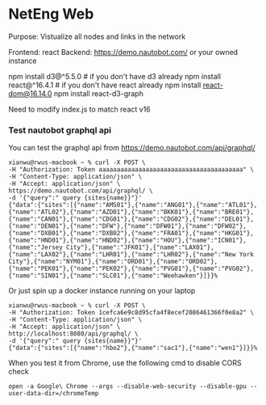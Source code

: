 # NetEng Web

Purpose: Vistualize all nodes and links in the network


Frontend: react
Backend: https://demo.nautobot.com/ or your owned instance



npm install d3@^5.5.0      # if you don't have d3 already
npm install react@^16.4.1  # if you don't have react already
npm install react-dom@16.14.0
npm install react-d3-graph


Need to modify index.js to match react v16



### Test nautobot graphql api
You can test the graphql api from https://demo.nautobot.com/api/graphql/
```
xianwu@rwus-macbook ~ % curl -X POST \
-H "Authorization: Token aaaaaaaaaaaaaaaaaaaaaaaaaaaaaaaaaaaaaaaa" \
-H "Content-Type: application/json" \
-H "Accept: application/json" \
https://demo.nautobot.com/api/graphql/ \
-d '{"query":" query {sites{name}}"}'
{"data":{"sites":[{"name":"AMS01"},{"name":"ANG01"},{"name":"ATL01"},{"name":"ATL02"},{"name":"AZD01"},{"name":"BKK01"},{"name":"BRE01"},{"name":"CAN01"},{"name":"CDG01"},{"name":"CDG02"},{"name":"DEL01"},{"name":"DEN01"},{"name":"DFW"},{"name":"DFW01"},{"name":"DFW02"},{"name":"DXB01"},{"name":"DXB02"},{"name":"FRA01"},{"name":"HKG01"},{"name":"HND01"},{"name":"HND02"},{"name":"HOU"},{"name":"ICN01"},{"name":"Jersey City"},{"name":"JFK01"},{"name":"LAX01"},{"name":"LAX02"},{"name":"LHR01"},{"name":"LHR02"},{"name":"New York City"},{"name":"NYM01"},{"name":"ORD01"},{"name":"ORD02"},{"name":"PEK01"},{"name":"PEK02"},{"name":"PVG01"},{"name":"PVG02"},{"name":"SIN01"},{"name":"SLC01"},{"name":"Weehawken"}]}}%
```

Or just spin up a docker instance running on your laptop
```
xianwu@rwus-macbook ~ % curl -X POST \
-H "Authorization: Token 1cefca6e9c8d95cfa4f8ecef2086461366f0e8a2" \
-H "Content-Type: application/json" \
-H "Accept: application/json" \
http://localhost:8080/api/graphql/ \
-d '{"query":" query {sites{name}}"}'
{"data":{"sites":[{"name":"hbo2"},{"name":"sac1"},{"name":"wen1"}]}}%  
```

When you test it from Chrome, use the following cmd to disable CORS check
```
open -a Google\ Chrome --args --disable-web-security --disable-gpu --user-data-dir=/chromeTemp
```